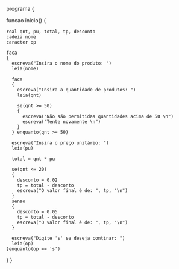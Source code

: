 programa 
{

  funcao inicio() 
  {
    
    real qnt, pu, total, tp, desconto
    cadeia nome
    caracter op

    faca
    {
      escreva("Insira o nome do produto: ")
      leia(nome)

      faca
      {
        escreva("Insira a quantidade de produtos: ")
        leia(qnt)

        se(qnt >= 50)
        {
          escreva("Não são permitidas quantidades acima de 50 \n")
          escreva("Tente novamente \n")
        }
      } enquanto(qnt >= 50)

      escreva("Insira o preço unitário: ")
      leia(pu)

      total = qnt * pu

      se(qnt <= 20)
      {
        desconto = 0.02
        tp = total - desconto
        escreva("O valor final é de: ", tp, "\n")
      }
      senao
      {
        desconto = 0.05
        tp = total - desconto
        escreva("O valor final é de: ", tp, "\n")
      }

      escreva("Digite 's' se deseja continar: ")
      leia(op)
    }enquanto(op == 's')
  }
}
